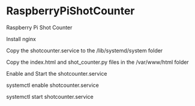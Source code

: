 # RaspberryPiShotCounter
Raspberry Pi Shot Counter

Install nginx

Copy the shotcounter.service to the /lib/systemd/system folder

Copy the index.html and shot_counter.py files in the /var/www/html folder

Enable and Start the shotcounter.service

systemctl enable shotcounter.service

systemctl start shotcounter.service

